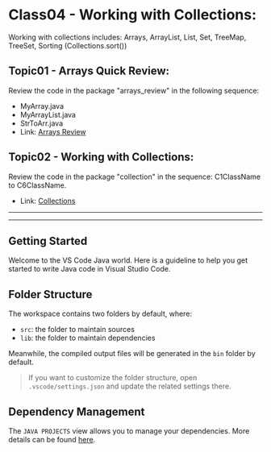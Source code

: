 # Class04 - Working with Collections:
Working with collections includes: Arrays, ArrayList, List, Set, TreeMap, TreeSet, Sorting (Collections.sort())

## Topic01 - Arrays Quick Review:
Review the code in the package "arrays_review" in the following sequence:
- MyArray.java
- MyArrayList.java
- StrToArr.java
- Link: [Arrays Review](https://github.com/anmarjarjees/java2-code/tree/main/week03/src/arrays_review)


## Topic02 - Working with Collections:
Review the code in the package "collection" in the sequence: C1ClassName to C6ClassName.
- Link: [Collections](https://github.com/anmarjarjees/java-essentials/tree/main/Java-Essentials/src/collections)


---
---
## Getting Started

Welcome to the VS Code Java world. Here is a guideline to help you get started to write Java code in Visual Studio Code.

## Folder Structure

The workspace contains two folders by default, where:

- `src`: the folder to maintain sources
- `lib`: the folder to maintain dependencies

Meanwhile, the compiled output files will be generated in the `bin` folder by default.

> If you want to customize the folder structure, open `.vscode/settings.json` and update the related settings there.

## Dependency Management

The `JAVA PROJECTS` view allows you to manage your dependencies. More details can be found [here](https://github.com/microsoft/vscode-java-dependency#manage-dependencies).
